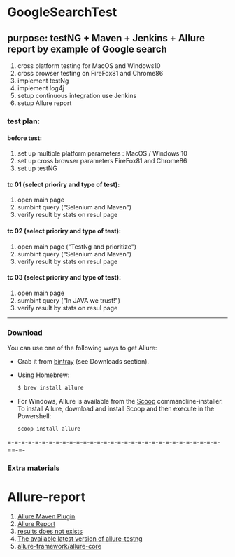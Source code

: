 #  GoogleSearchTest
## purpose: testNG + Maven + Jenkins + Allure report by example of Google search
1. cross platform testing for MacOS and Windows10
2. cross browser testing on FireFox81 and Chrome86
3. implement testNg
4. implement log4j
5. setup continuous integration use Jenkins
6. setup Allure report 
### test plan:
#### before test:
1. set up multiple platform parameters : MacOS / Windows 10 
2. set up cross browser parameters FireFox81 and Chrome86
3. set up testNG
#### tc 01 (select prioriry and type of test):
1. open main page
2. sumbint query ("Selenium and Maven") 
3. verify result by stats on resul page
#### tc 02 (select prioriry and type of test):
1. open main page ("TestNg and prioritize")
2. sumbint query ("Selenium and Maven") 
3. verify result by stats on resul page
#### tc 03 (select prioriry and type of test):
1. open main page 
2. sumbint query ("In JAVA we trust!") 
3. verify result by stats on resul page

--------------------------------------------------------
### Download

You can use one of the following ways to get Allure:

* Grab it from [bintray](https://bintray.com/qameta/maven/allure2) (see Downloads section).
* Using Homebrew:

    ```bash
    $ brew install allure
    ```
* For Windows, Allure is available from the [Scoop](http://scoop.sh/) commandline-installer.
To install Allure, download and install Scoop and then execute in the Powershell:

    ```bash
    scoop install allure
    ```



=-=-=-=-=-=-=-=-=-=-=-=-=-=-=-=-=-=-=-=-=-=-=-=-=-=-=-=-=-=-=-==-=-
### Extra materials
# Allure-report

1. [Allure Maven Plugin](https://github.com/allure-framework/allure-maven/tree/dependabot/maven/maven.version-3.6.3)
2. [Allure Report](https://github.com/allure-framework/allure2/blob/actions/README.md)
3. [results does not exists](https://github.com/allure-framework/allure2/issues/1133)
4. [The available latest version of allure-testng](https://docs.qameta.io/allure/#_testng)
5. [allure-framework/allure-core](https://gitter.im/allure-framework/allure-core?at=5e3c401fd9895b17c3d5d0e2)
